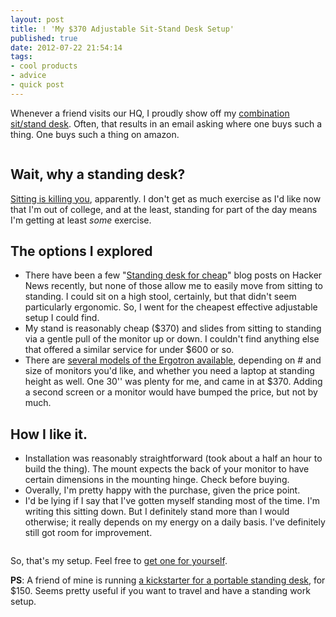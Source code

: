 ```yaml
---
layout: post
title: ! 'My $370 Adjustable Sit-Stand Desk Setup'
published: true
date: 2012-07-22 21:54:14
tags:
- cool products
- advice
- quick post
---
```


Whenever a friend visits our HQ, I proudly show off my [combination sit/stand desk](http://www.amazon.com/WorkFit-S-Single-HD-Sit-Stand-Worstation/dp/B003WQ4GXQ/alexcom0ca-20). Often, that results in an email asking where one buys such a thing. One buys such a thing on amazon.

<a href="http://www.amazon.com/WorkFit-S-Single-HD-Sit-Stand-Worstation/dp/B003WQ4GXQ/alexcom0ca-20">
<img data-src="http://ecx.images-amazon.com/images/I/91EnHQnu6iL._AA1500_.jpg" loading="lazy" class="lazyload"></a>

Wait, why a standing desk?
--------------------------
[Sitting is killing you](http://w1.msskvf.net/prod/f812733c-edcb-4ecb-9d2d-7a9deac2b4ad/1dd05104-23e7-4d50-a629-2aab082f79a7), apparently. I don't get as much exercise as I'd like now that I'm out of college, and at the least, standing for part of the day means I'm getting at least *some* exercise.

The options I explored
----------------------
- There have been a few "[Standing desk for cheap](http://iamnotaprogrammer.com/Ikea-Standing-desk-for-22-dollars.html)" blog posts on Hacker News recently, but none of those allow me to easily move from sitting to standing. I could sit on a high stool, certainly, but that didn't seem particularly ergonomic.  So, I went for the cheapest effective adjustable setup I could find.
- My stand is reasonably cheap ($370) and slides from sitting to standing via a gentle pull of the monitor up or down.  I couldn't find anything else that offered a similar service for under $600 or so.
- There are [several models of the Ergotron available](http://www.amazon.com/s/ref=bl_sr_pc?_encoding=UTF8&node=172282&field-brandtextbin=Ergotron&ref=alexcom0ca-20), depending on # and size of monitors you'd like, and whether you need a laptop at standing height as well.  One 30'' was plenty for me, and came in at $370. Adding a second screen or a monitor would have bumped the price, but not by much.

How I like it.
-------------
- Installation was reasonably straightforward (took about a half an hour to build the thing).  The mount expects the back of your monitor to have certain dimensions in the mounting hinge. Check before buying.
- Overally, I'm pretty happy with the purchase, given the price point.
- I'd be lying if I say that I've gotten myself standing most of the time. I'm writing this sitting down.  But I definitely stand more than I would otherwise; it really depends on my energy on a daily basis.  I've definitely still got room for improvement.

<a href="http://www.amazon.com/WorkFit-S-Single-HD-Sit-Stand-Worstation/dp/B003WQ4GXQ/alexcom0ca-20"><img data-src="/images/standingdesk.jpg" loading="lazy" class="lazyload"></a>

So, that's my setup.  Feel free to [get one for yourself](http://www.amazon.com/WorkFit-S-Single-HD-Sit-Stand-Worstation/dp/B003WQ4GXQ/alexcom0ca-20).

**PS**: A friend of mine is running [a kickstarter for a portable standing desk](http://www.kickstarter.com/projects/1886278358/ninja-standing-desk), for $150.  Seems pretty useful if you want to travel and have a standing work setup.

<div class="ratio ratio-16x9 mb-5">
<iframe data-src="http://www.kickstarter.com/projects/1886278358/ninja-standing-desk/widget/video.html" loading="lazy" class="lazyload" frameborder="0"> </iframe>
</div>